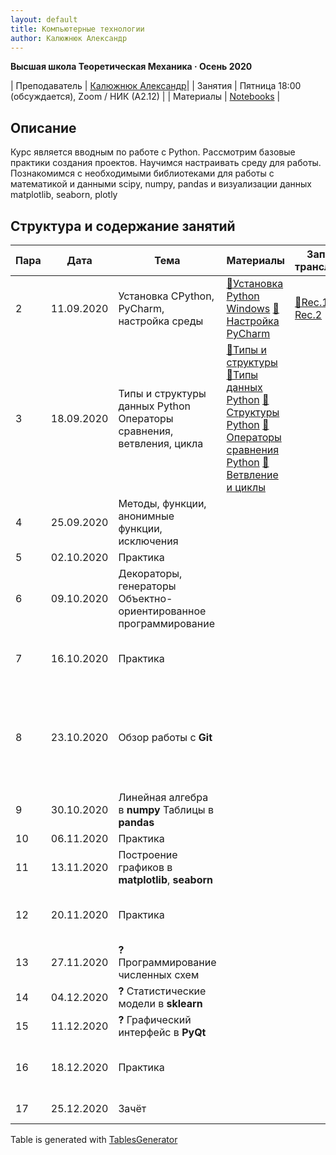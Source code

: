 ```yaml
---
layout: default
title: Компьютерные технологии
author: Калюжнюк Александр
---
```



**Высшая школа Теоретическая Механика · Осень 2020**

| Преподаватель | [Калюжнюк Александр](https://vk.com/alex_iomguy)|
| Занятия   | Пятница 18:00 (обсуждается),  Zoom  / НИК (А2.12) |
| Материалы   | [Notebooks](https://iomguy.github.io/Python2020/tree/master/assignments) |


## Описание

Курс является вводным по работе с Python. Рассмотрим базовые практики создания проектов.
Научимся настраивать среду для работы. Познакомимся с необходимыми библиотеками для работы с математикой и данными scipy, numpy, pandas и визуализации данных matplotlib, seaborn, plotly

## Структура и содержание занятий
| Пара | Дата       | Тема                                                                 | Материалы                                                                                                                                                                                                                                                                                                                                                                                                                                       | Запись трансляции                                                                                   | ДЗ                                              | Дедлайн                                                                                                                                                          |
|------|------------|----------------------------------------------------------------------|-------------------------------------------------------------------------------------------------------------------------------------------------------------------------------------------------------------------------------------------------------------------------------------------------------------------------------------------------------------------------------------------------------------------------------------------------|-----------------------------------------------------------------------------------------------------|-------------------------------------------------|------------------------------------------------------------------------------------------------------------------------------------------------------------------|
| 2    | 11.09.2020 | Установка   CPython, PyСharm, настройка среды                        | <a href="https://phoenixnap.com/kb/how-to-install-python-3-windows">📄Установка Python Windows</a> <a href="https://www.jetbrains.com/help/pycharm/configuring-python-interpreter.html#add_new_project_interpreter">📄Настройка PyCharm</a>                                                                                                                                                                                                       | <a href="https://youtu.be/A2dIvG0pZVY">🛑Rec.1</a> <a href="https://youtu.be/6pfhBPVb_Aw">🛑Rec.2</a> |                                                 |                                                                                                                                                                  |
| 3    | 18.09.2020 | Типы и структуры данных Python Операторы сравнения, ветвления, цикла | <a href="http://www.mstu.edu.ru/study/materials/zelenkov/ch_1_1.html">📄Типы и структуры</a> <a href="https://www.youtube.com/watch?v=VFSnXuUC230">🎥Типы данных Python</a> <a href="https://www.youtube.com/watch?v=R-HLU9Fl5ug">🎥Структуры Python</a> <a href="https://www.geeksforgeeks.org/python-operators/">📄Операторы сравнения Python</a> <a href="https://devpractice.ru/python-lesson-5-if-while-for-operators/">📄Ветвление и циклы</a> |                                                                                                     | Посмотреть как   минимум 3 ссылки из материалов |                                                                                                                                                                  |
| 4    | 25.09.2020 | Методы, функции, анонимные функции,   исключения                     |                                                                                                                                                                                                                                                                                                                                                                                                                                                 |                                                                                                     |                                                 |                                                                                                                                                                  |
| 5    | 02.10.2020 | Практика                                                             |                                                                                                                                                                                                                                                                                                                                                                                                                                                 |                                                                                                     |                                                 |                                                                                                                                                                  |
| 6    | 09.10.2020 | Декораторы, генераторы Объектно-ориентированное программирование     |                                                                                                                                                                                                                                                                                                                                                                                                                                                 |                                                                                                     |                                                 |                                                                                                                                                                  |
| 7    | 16.10.2020 | Практика                                                             |                                                                                                                                                                                                                                                                                                                                                                                                                                                 |                                                                                                     |                                                 | Тест/задания в ауд. А2.02                                                                                                                                        |
| 8    | 23.10.2020 | Обзор работы с **Git**                                               |                                                                                                                                                                                                                                                                                                                                                                                                                                                 |                                                                                                     |                                                 | Вы   выбрали тему проекта и добавили её по <a href="https://docs.google.com/spreadsheets/d/1cxPNJRYRQ3nToLxLb6YIYjBUK9EXYxXXsUj6xPqc5_E/edit#gid=0"> ссылке </a> |
| 9    | 30.10.2020 | Линейная алгебра в **numpy** Таблицы в **pandas**                    |                                                                                                                                                                                                                                                                                                                                                                                                                                                 |                                                                                                     |                                                 |                                                                                                                                                                  |
| 10   | 06.11.2020 | Практика                                                             |                                                                                                                                                                                                                                                                                                                                                                                                                                                 |                                                                                                     |                                                 |                                                                                                                                                                  |
| 11   | 13.11.2020 | Построение графиков в **matplotlib**, **seaborn**                    |                                                                                                                                                                                                                                                                                                                                                                                                                                                 |                                                                                                     |                                                 |                                                                                                                                                                  |
| 12   | 20.11.2020 | Практика                                                             |                                                                                                                                                                                                                                                                                                                                                                                                                                                 |                                                                                                     |                                                 | Тест/задания в ауд. А2.02                                                                                                                                        |
| 13   | 27.11.2020 | **?** Программирование численных схем                                |                                                                                                                                                                                                                                                                                                                                                                                                                                                 |                                                                                                     |                                                 |                                                                                                                                                                  |
| 14   | 04.12.2020 | **?** Статистические модели в **sklearn**                            |                                                                                                                                                                                                                                                                                                                                                                                                                                                 |                                                                                                     |                                                 |                                                                                                                                                                  |
| 15   | 11.12.2020 | **?** Графический интерфейс в **PyQt**                               |                                                                                                                                                                                                                                                                                                                                                                                                                                                 |                                                                                                     |                                                 |                                                                                                                                                                  |
| 16   | 18.12.2020 | Практика                                                             |                                                                                                                                                                                                                                                                                                                                                                                                                                                 |                                                                                                     |                                                 | Тест/задания в ауд. А2.02                                                                                                                                        |
| 17   | 25.12.2020 | Зачёт                                                                |                                                                                                                                                                                                                                                                                                                                                                                                                                                 |                                                                                                     |                                                 | Защита проекта                                                                                                                                                   |

Table is generated with [TablesGenerator](https://www.tablesgenerator.com/markdown_tables)
